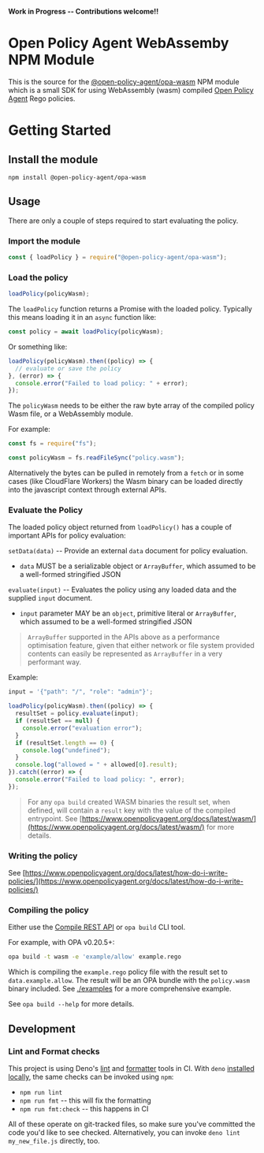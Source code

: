 **Work in Progress -- Contributions welcome!!**

# Open Policy Agent WebAssemby NPM Module

This is the source for the
[@open-policy-agent/opa-wasm](https://www.npmjs.com/package/@open-policy-agent/opa-wasm)
NPM module which is a small SDK for using WebAssembly (wasm) compiled
[Open Policy Agent](https://www.openpolicyagent.org/) Rego policies.

# Getting Started

## Install the module

```
npm install @open-policy-agent/opa-wasm
```

## Usage

There are only a couple of steps required to start evaluating the policy.

### Import the module

```javascript
const { loadPolicy } = require("@open-policy-agent/opa-wasm");
```

### Load the policy

```javascript
loadPolicy(policyWasm);
```

The `loadPolicy` function returns a Promise with the loaded policy. Typically
this means loading it in an `async` function like:

```javascript
const policy = await loadPolicy(policyWasm);
```

Or something like:

```javascript
loadPolicy(policyWasm).then((policy) => {
  // evaluate or save the policy
}, (error) => {
  console.error("Failed to load policy: " + error);
});
```

The `policyWasm` needs to be either the raw byte array of the compiled policy
Wasm file, or a WebAssembly module.

For example:

```javascript
const fs = require("fs");

const policyWasm = fs.readFileSync("policy.wasm");
```

Alternatively the bytes can be pulled in remotely from a `fetch` or in some
cases (like CloudFlare Workers) the Wasm binary can be loaded directly into the
javascript context through external APIs.

### Evaluate the Policy

The loaded policy object returned from `loadPolicy()` has a couple of important
APIs for policy evaluation:

`setData(data)` -- Provide an external `data` document for policy evaluation.

- `data` MUST be a serializable object or `ArrayBuffer`, which assumed to be a
  well-formed stringified JSON

`evaluate(input)` -- Evaluates the policy using any loaded data and the supplied
`input` document.

- `input` parameter MAY be an `object`, primitive literal or `ArrayBuffer`,
  which assumed to be a well-formed stringified JSON

> `ArrayBuffer` supported in the APIs above as a performance optimisation
> feature, given that either network or file system provided contents can easily
> be represented as `ArrayBuffer` in a very performant way.

Example:

```javascript
input = '{"path": "/", "role": "admin"}';

loadPolicy(policyWasm).then((policy) => {
  resultSet = policy.evaluate(input);
  if (resultSet == null) {
    console.error("evaluation error");
  }
  if (resultSet.length == 0) {
    console.log("undefined");
  }
  console.log("allowed = " + allowed[0].result);
}).catch((error) => {
  console.error("Failed to load policy: ", error);
});
```

> For any `opa build` created WASM binaries the result set, when defined, will
> contain a `result` key with the value of the compiled entrypoint. See
> [https://www.openpolicyagent.org/docs/latest/wasm/](https://www.openpolicyagent.org/docs/latest/wasm/)
> for more details.

### Writing the policy

See
[https://www.openpolicyagent.org/docs/latest/how-do-i-write-policies/](https://www.openpolicyagent.org/docs/latest/how-do-i-write-policies/)

### Compiling the policy

Either use the
[Compile REST API](https://www.openpolicyagent.org/docs/latest/rest-api/#compile-api)
or `opa build` CLI tool.

For example, with OPA v0.20.5+:

```bash
opa build -t wasm -e 'example/allow' example.rego
```

Which is compiling the `example.rego` policy file with the result set to
`data.example.allow`. The result will be an OPA bundle with the `policy.wasm`
binary included. See [./examples](./examples) for a more comprehensive example.

See `opa build --help` for more details.

## Development

### Lint and Format checks

This project is using Deno's
[lint](https://deno.land/manual@v1.14.0/tools/linter) and
[formatter](https://deno.land/manual@v1.14.0/tools/formatter) tools in CI. With
`deno`
[installed locally](https://deno.land/manual@v1.14.0/getting_started/installation),
the same checks can be invoked using `npm`:

- `npm run lint`
- `npm run fmt` -- this will fix the formatting
- `npm run fmt:check` -- this happens in CI

All of these operate on git-tracked files, so make sure you've committed the
code you'd like to see checked. Alternatively, you can invoke
`deno lint my_new_file.js` directly, too.
